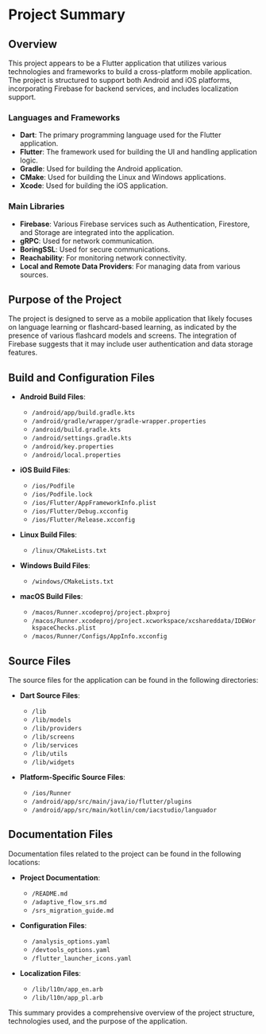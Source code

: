 # Project Summary

## Overview
This project appears to be a Flutter application that utilizes various technologies and frameworks to build a cross-platform mobile application. The project is structured to support both Android and iOS platforms, incorporating Firebase for backend services, and includes localization support.

### Languages and Frameworks
- **Dart**: The primary programming language used for the Flutter application.
- **Flutter**: The framework used for building the UI and handling application logic.
- **Gradle**: Used for building the Android application.
- **CMake**: Used for building the Linux and Windows applications.
- **Xcode**: Used for building the iOS application.

### Main Libraries
- **Firebase**: Various Firebase services such as Authentication, Firestore, and Storage are integrated into the application.
- **gRPC**: Used for network communication.
- **BoringSSL**: Used for secure communications.
- **Reachability**: For monitoring network connectivity.
- **Local and Remote Data Providers**: For managing data from various sources.

## Purpose of the Project
The project is designed to serve as a mobile application that likely focuses on language learning or flashcard-based learning, as indicated by the presence of various flashcard models and screens. The integration of Firebase suggests that it may include user authentication and data storage features.

## Build and Configuration Files
- **Android Build Files**:
  - `/android/app/build.gradle.kts`
  - `/android/gradle/wrapper/gradle-wrapper.properties`
  - `/android/build.gradle.kts`
  - `/android/settings.gradle.kts`
  - `/android/key.properties`
  - `/android/local.properties`
  
- **iOS Build Files**:
  - `/ios/Podfile`
  - `/ios/Podfile.lock`
  - `/ios/Flutter/AppFrameworkInfo.plist`
  - `/ios/Flutter/Debug.xcconfig`
  - `/ios/Flutter/Release.xcconfig`
  
- **Linux Build Files**:
  - `/linux/CMakeLists.txt`
  
- **Windows Build Files**:
  - `/windows/CMakeLists.txt`
  
- **macOS Build Files**:
  - `/macos/Runner.xcodeproj/project.pbxproj`
  - `/macos/Runner.xcodeproj/project.xcworkspace/xcshareddata/IDEWorkspaceChecks.plist`
  - `/macos/Runner/Configs/AppInfo.xcconfig`

## Source Files
The source files for the application can be found in the following directories:
- **Dart Source Files**: 
  - `/lib`
  - `/lib/models`
  - `/lib/providers`
  - `/lib/screens`
  - `/lib/services`
  - `/lib/utils`
  - `/lib/widgets`
  
- **Platform-Specific Source Files**:
  - `/ios/Runner`
  - `/android/app/src/main/java/io/flutter/plugins`
  - `/android/app/src/main/kotlin/com/iacstudio/languador`

## Documentation Files
Documentation files related to the project can be found in the following locations:
- **Project Documentation**:
  - `/README.md`
  - `/adaptive_flow_srs.md`
  - `/srs_migration_guide.md`
  
- **Configuration Files**:
  - `/analysis_options.yaml`
  - `/devtools_options.yaml`
  - `/flutter_launcher_icons.yaml`
  
- **Localization Files**:
  - `/lib/l10n/app_en.arb`
  - `/lib/l10n/app_pl.arb` 

This summary provides a comprehensive overview of the project structure, technologies used, and the purpose of the application.